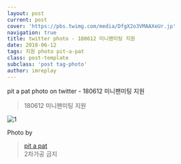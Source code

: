 ```yaml
---
layout: post
current: post
cover: 'https://pbs.twimg.com/media/DfgX2o3VMAAXeUr.jp'
navigation: true
title: twitter photo - 180612 미니팬미팅 지원
date: 2018-06-12
tags: 지원 photo pit-a-pat
class: post-template
subclass: 'post tag-photo'
author: imreplay
---
```



pit a pat photo on twitter - 180612 미니팬미팅 지원  
> 180612 미니팬미팅 지원

![1](https://pbs.twimg.com/media/DfgX2o3VMAAXeUr.jpg)


Photo by
> [pit a pat](https://twitter.com/pitapat320)  
2차가공 금지
